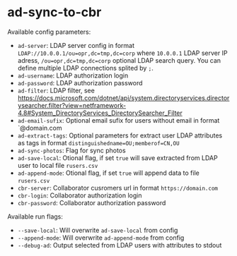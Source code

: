 # ad-sync-to-cbr


Available config parameters:

- `ad-server`: LDAP server config in format `LDAP://10.0.0.1/ou=орг,dc=tmp,dc=corp` where `10.0.0.1` LDAP server IP adress, `/ou=орг,dc=tmp,dc=corp` optional LDAP search query. You can define multiple LDAP connections splited by `;`.
- `ad-username`: LDAP authorization login
- `ad-password`: LDAP authorization password
- `ad-filter`: LDAP filter, see https://docs.microsoft.com/dotnet/api/system.directoryservices.directorysearcher.filter?view=netframework-4.8#System_DirectoryServices_DirectorySearcher_Filter
- `ad-email-sufix`: Optional email sufix for users without email in format `@domain.com
- `ad-extract-tags`: Optional parameters for extract user LDAP attributes as tags in format `distinguishedname=OU;memberof=CN,OU`
- `ad-sync-photos`: Flag for sync photos
- `ad-save-local`: Otional flag, if set `true` will save extracted from LDAP user to local file `rusers.csv`
- `ad-append-mode`: Otional flag, if set `true` will append data to file `rusers.csv`
- `cbr-server`: Collaborator cusromers url in format `https://domain.com`
- `cbr-login`: Collaborator authorization login
- `cbr-password`: Collaborator authorization password


Available run flags:
- `--save-local`: Will overwrite `ad-save-local` from config
- `--append-mode`: Will overwrite `ad-append-mode` from config
- `--debug-ad`: Output selected from LDAP users with attributes to stdout
